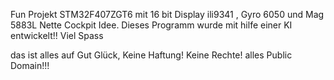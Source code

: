 Fun Projekt STM32F407ZGT6 mit 16 bit Display ili9341 , Gyro 6050  und Mag 5883L Nette Cockpit Idee.
Dieses Programm wurde mit hilfe einer KI entwickelt!! Viel Spass

das ist alles auf Gut Glück, Keine Haftung! Keine Rechte! alles Public Domain!!!
